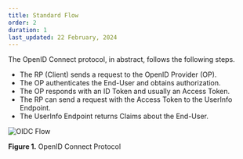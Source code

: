 ```yaml
---
title: Standard Flow
order: 2
duration: 1
last_updated: 22 February, 2024
---
```


The OpenID Connect protocol, in abstract, follows the following steps.

- The RP (Client) sends a request to the OpenID Provider (OP).
- The OP authenticates the End-User and obtains authorization.
- The OP responds with an ID Token and usually an Access Token.
- The RP can send a request with the Access Token to the UserInfo Endpoint.
- The UserInfo Endpoint returns Claims about the End-User.


![OIDC Flow](/assets/images/openid-connect-integration/oidc-flow.png)

**Figure 1.** OpenID Connect Protocol